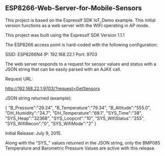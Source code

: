 <h2><strong>ESP8266-Web-Server-for-Mobile-Sensors</strong></h2>

This project is based on the EspressIf SDK IoT_Demo example. This initial version functions as a web server with the WIFI 
operating in AP mode. 

This project was built using the EspressIf SDK Version 1.1.1

The ESP8266 access point is hard-coded with the following configuration:

SSID: ESP8266N4
IP: 192.168.22.1
Port: 9703

The web server responds to a request for sensor values and status with a JSON string that can be easily parsed with an AJAX call.

Request URL:

http://192.168.22.1:9703/?request=GetSensors


JSON string returned (example):

{
"B_Pressure":"29.24",
"B_Temperature":"79.34",
"B_Altitude":"555.0",
"DH_Humidity":"34.7",
"DH_Temperature":"69.1",
"SYS_Time":"38",
"SYS_Heap":"32368",
"SYS_Loopcnt":"10",
"SYS_WifiStatus":"255",
"SYS_WifiRecon":"0",
"SYS_WifiMode":"2"
}

Initial Release: July 9, 2015. 

Along with the "SYS_" values returned in the JSON string, only the BMP085 Temperature and Barometric Pressure Values 
are active with this release.

